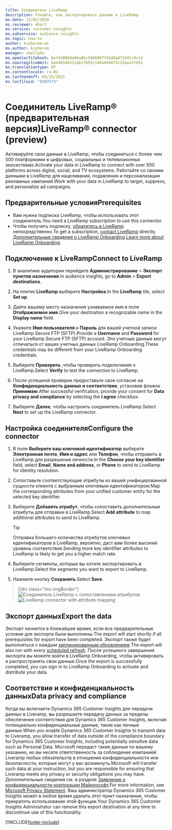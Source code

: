 ```yaml
---
title: Соединитель LiveRamp
description: Узнайте, как экспортировать данные в LiveRamp.
ms.date: 12/02/2020
ms.reviewer: mhart
ms.service: customer-insights
ms.subservice: audience-insights
ms.topic: how-to
author: kishorem-ms
ms.author: kishorem
manager: shellyha
ms.openlocfilehash: 6ef4388b0e8ba8bc5866807765d8a872d41c9c14
ms.sourcegitcommit: bae40184312ab27b95c140a044875c2daea37951
ms.translationtype: HT
ms.contentlocale: ru-RU
ms.lasthandoff: 03/15/2021
ms.locfileid: "5597573"
---
```

# <a name="liverampreg-connector-preview"></a><span data-ttu-id="ba014-103">Соединитель LiveRamp&reg; (предварительная версия)</span><span class="sxs-lookup"><span data-stu-id="ba014-103">LiveRamp&reg; connector (preview)</span></span>

<span data-ttu-id="ba014-104">Активируйте свои данные в LiveRamp, чтобы соединиться с более чем 500 платформами в цифровых, социальных и телевизионных экосистемах.</span><span class="sxs-lookup"><span data-stu-id="ba014-104">Activate your data in LiveRamp to connect with over 500 platforms across digital, social, and TV ecosystems.</span></span> <span data-ttu-id="ba014-105">Работайте со своими данными в LiveRamp для нацеливания, подавления и персонализации рекламных кампаний.</span><span class="sxs-lookup"><span data-stu-id="ba014-105">Work with your data in LiveRamp to target, suppress, and personalize ad campaigns.</span></span>

## <a name="prerequisites"></a><span data-ttu-id="ba014-106">Предварительные условия</span><span class="sxs-lookup"><span data-stu-id="ba014-106">Prerequisites</span></span>

- <span data-ttu-id="ba014-107">Вам нужна подписка LiveRamp, чтобы использовать этот соединитель.</span><span class="sxs-lookup"><span data-stu-id="ba014-107">You need a LiveRamp subscription to use this connector.</span></span>
- <span data-ttu-id="ba014-108">Чтобы получить подписку, [обратитесь в LiveRamp](https://liveramp.com/contact/) непосредственно.</span><span class="sxs-lookup"><span data-stu-id="ba014-108">To get a subscription, [contact LiveRamp](https://liveramp.com/contact/) directly.</span></span> <span data-ttu-id="ba014-109">[Дополнительные сведения о LiveRamp Onboarding](https://liveramp.com/our-platform/data-onboarding/).</span><span class="sxs-lookup"><span data-stu-id="ba014-109">[Learn more about LiveRamp Onboarding](https://liveramp.com/our-platform/data-onboarding/).</span></span>

## <a name="connect-to-liveramp"></a><span data-ttu-id="ba014-110">Подключение к LiveRamp</span><span class="sxs-lookup"><span data-stu-id="ba014-110">Connect to LiveRamp</span></span>

1. <span data-ttu-id="ba014-111">В аналитике аудитории перейдите **Администрирование** > **Экспорт пунктов назначения**.</span><span class="sxs-lookup"><span data-stu-id="ba014-111">In audience insights, go to **Admin** > **Export destinations**.</span></span>

1. <span data-ttu-id="ba014-112">На плитке **LiveRamp** выберите **Настройка**.</span><span class="sxs-lookup"><span data-stu-id="ba014-112">In the **LiveRamp** tile, select **Set up**.</span></span>

1. <span data-ttu-id="ba014-113">Дайте вашему месту назначения узнаваемое имя в поле **Отображаемое имя**.</span><span class="sxs-lookup"><span data-stu-id="ba014-113">Give your destination a recognizable name in the **Display name** field.</span></span>

1. <span data-ttu-id="ba014-114">Укажите **Имя пользователя** и **Пароль** для вашей учетной записи LiveRamp Secure FTP (SFTP).</span><span class="sxs-lookup"><span data-stu-id="ba014-114">Provide a **Username** and **Password** for your LiveRamp Secure FTP (SFTP) account.</span></span>
<span data-ttu-id="ba014-115">Эти учетные данные могут отличаться от ваших учетных данных LiveRamp Onboarding.</span><span class="sxs-lookup"><span data-stu-id="ba014-115">These credentials may be different from your LiveRamp Onboarding credentials.</span></span>

1. <span data-ttu-id="ba014-116">Выберите **Проверить** ,чтобы проверить подключение к LiveRamp.</span><span class="sxs-lookup"><span data-stu-id="ba014-116">Select **Verify** to test the connection to LiveRamp.</span></span>

1. <span data-ttu-id="ba014-117">После успешной проверки предоставьте свое согласие на **Конфиденциальность данных и соответствие**, установив флажок **Принимаю**.</span><span class="sxs-lookup"><span data-stu-id="ba014-117">After successful verification, provide your consent for **Data privacy and compliance** by selecting the **I agree** checkbox.</span></span>

1. <span data-ttu-id="ba014-118">Выберите **Далее**, чтобы настроить соединитель LiveRamp.</span><span class="sxs-lookup"><span data-stu-id="ba014-118">Select **Next** to set up the LiveRamp connector.</span></span>

## <a name="configure-the-connector"></a><span data-ttu-id="ba014-119">Настройка соединителя</span><span class="sxs-lookup"><span data-stu-id="ba014-119">Configure the connector</span></span>

1. <span data-ttu-id="ba014-120">В поле **Выберите ваш ключевой идентификатор** выберите **Электронная почта**, **Имя и адрес** или **Телефон**, чтобы отправить в LiveRamp для разрешения личности.</span><span class="sxs-lookup"><span data-stu-id="ba014-120">In the **Choose your key identifier** field, select **Email**,  **Name and address**, or **Phone** to send to LiveRamp for identity resolution.</span></span>

1. <span data-ttu-id="ba014-121">Сопоставьте соответствующие атрибуты из вашей унифицированной сущности клиента с выбранным ключевым идентификатором.</span><span class="sxs-lookup"><span data-stu-id="ba014-121">Map the corresponding attributes from your unified customer entity for the selected key identifier.</span></span>

1. <span data-ttu-id="ba014-122">Выберите **Добавить атрибут**, чтобы сопоставить дополнительные атрибуты для отправки в LiveRamp.</span><span class="sxs-lookup"><span data-stu-id="ba014-122">Select **Add attribute** to map additional attributes to send to LiveRamp.</span></span>

   > [!TIP]
   > <span data-ttu-id="ba014-123">Отправка большего количества атрибутов ключевых идентификаторов в LiveRamp, вероятно, даст вам более высокий уровень соответствия.</span><span class="sxs-lookup"><span data-stu-id="ba014-123">Sending more key identifier attributes to LiveRamp is likely to get you a higher match rate.</span></span>

1. <span data-ttu-id="ba014-124">Выберите сегменты, которые вы хотите экспортировать в LiveRamp.</span><span class="sxs-lookup"><span data-stu-id="ba014-124">Select the segments you want to export to LiveRamp.</span></span>

1. <span data-ttu-id="ba014-125">Нажмите кнопку **Сохранить**.</span><span class="sxs-lookup"><span data-stu-id="ba014-125">Select **Save**.</span></span>

> [!div class="mx-imgBorder"]
> <span data-ttu-id="ba014-126">![Соединитель LiveRamp с сопоставлением атрибутов](media/export-liveramp-segments.png "Соединитель LiveRamp с сопоставлением атрибутов")</span><span class="sxs-lookup"><span data-stu-id="ba014-126">![LiveRamp connector with attribute mapping](media/export-liveramp-segments.png "LiveRamp connector with attribute mapping")</span></span>

## <a name="export-the-data"></a><span data-ttu-id="ba014-127">Экспорт данных</span><span class="sxs-lookup"><span data-stu-id="ba014-127">Export the data</span></span>

<span data-ttu-id="ba014-128">Экспорт начнется в ближайшее время, если все предварительные условия для экспорта были выполнены.</span><span class="sxs-lookup"><span data-stu-id="ba014-128">The export will start shortly if all prerequisites for export have been completed.</span></span> <span data-ttu-id="ba014-129">Экспорт также будет выполняться с каждым [запланированным обновлением](system.md#schedule-tab).</span><span class="sxs-lookup"><span data-stu-id="ba014-129">The export will also run with every [scheduled refresh](system.md#schedule-tab).</span></span>
<span data-ttu-id="ba014-130">После успешного завершения экспорта вы можете войти в LiveRamp Onboarding, чтобы активировать и распространять свои данные.</span><span class="sxs-lookup"><span data-stu-id="ba014-130">Once the export is successfully completed, you can sign in to LiveRamp Onboarding to activate and distribute your data.</span></span>

## <a name="data-privacy-and-compliance"></a><span data-ttu-id="ba014-131">Соответствие и конфиденциальность данных</span><span class="sxs-lookup"><span data-stu-id="ba014-131">Data privacy and compliance</span></span>

<span data-ttu-id="ba014-132">Когда вы включаете Dynamics 365 Customer Insights для передачи данных в Liveramp, вы разрешаете передачу данных за пределы обеспечения соответствия для Dynamics 365 Customer Insights, включая потенциально конфиденциальные данные, такие как личные данные.</span><span class="sxs-lookup"><span data-stu-id="ba014-132">When you enable Dynamics 365 Customer Insights to transmit data to Liveramp, you allow transfer of data outside of the compliance boundary for Dynamics 365 Customer Insights, including potentially sensitive data such as Personal Data.</span></span> <span data-ttu-id="ba014-133">Microsoft передаст такие данные по вашему указанию, но вы несете ответственность за соблюдение компанией Liveramp любых обязательств в отношении конфиденциальности или безопасности, которые могут у вас возникнуть.</span><span class="sxs-lookup"><span data-stu-id="ba014-133">Microsoft will transfer such data at your instruction, but you are responsible for ensuring that Liveramp meets any privacy or security obligations you may have.</span></span> <span data-ttu-id="ba014-134">Дополнительные сведения см. в разделе [Заявление о конфиденциальности корпорации Майкрософт](https://go.microsoft.com/fwlink/?linkid=396732).</span><span class="sxs-lookup"><span data-stu-id="ba014-134">For more information, see [Microsoft Privacy Statement](https://go.microsoft.com/fwlink/?linkid=396732).</span></span>
<span data-ttu-id="ba014-135">Ваш администратор Dynamics 365 Customer Insights может в любое время удалить этот пункт назначения, чтобы прекратить использование этой функции.</span><span class="sxs-lookup"><span data-stu-id="ba014-135">Your Dynamics 365 Customer Insights Administrator can remove this export destination at any time to discontinue use of this functionality.</span></span>

[!INCLUDE[footer-include](../includes/footer-banner.md)]